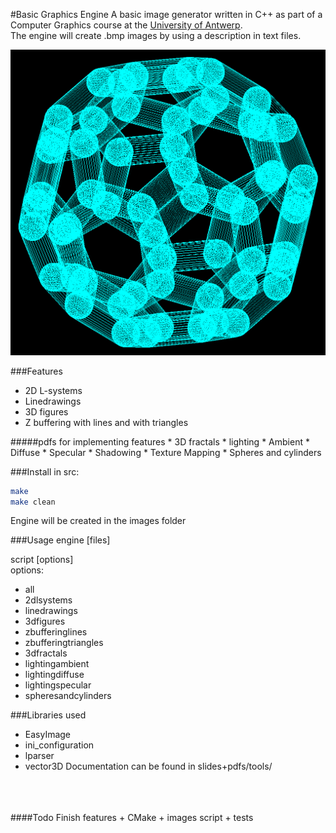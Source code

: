 #Basic Graphics Engine
A basic image generator written in C++ as part of a Computer Graphics course at the [University of Antwerp](https://www.uantwerpen.be/popup/opleidingsonderdeel.aspx?catalognr=1001WETCGR&taal=en&aj=2014).<br>
The engine will create .bmp images by using a description in text files.

![alt text](https://raw.githubusercontent.com/arminnh/Basic-Graphics-Engine/master/images/spheres_and_cylinders/spheres_and_cylinders014.png)

###Features
* 2D L-systems
* Linedrawings
* 3D figures
* Z buffering with lines and with triangles

 #####pdfs for implementing features
    * 3D fractals
    * lighting
        * Ambient
        * Diffuse
        * Specular
    * Shadowing
    * Texture Mapping
    * Spheres and cylinders

###Install
in src:
```bash
make
make clean
```
Engine will be created in the images folder

###Usage
engine [files]

script [options]  
options:
   * all
   * 2dlsystems
   * linedrawings
   * 3dfigures
   * zbufferinglines
   * zbufferingtriangles
   * 3dfractals
   * lightingambient
   * lightingdiffuse
   * lightingspecular
   * spheresandcylinders

###Libraries used
* EasyImage
* ini_configuration
* lparser
* vector3D
Documentation can be found in slides+pdfs/tools/

<br> <br> <br>
####Todo
Finish features + CMake + images script + tests


